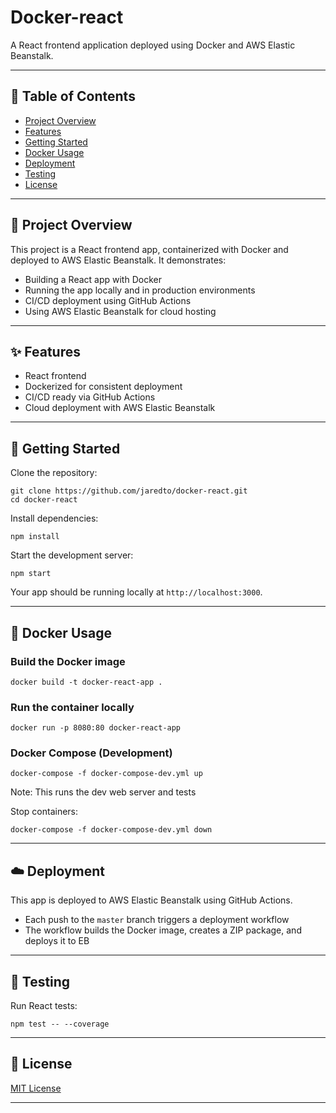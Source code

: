 # Docker-react

A React frontend application deployed using Docker and AWS Elastic Beanstalk.

---

## 📝 Table of Contents

- [Project Overview](#project-overview)  
- [Features](#features)  
- [Getting Started](#getting-started)  
- [Docker Usage](#docker-usage)  
- [Deployment](#deployment)   
- [Testing](#testing)  
- [License](#license)  

---

## 🚀 Project Overview

This project is a React frontend app, containerized with Docker and deployed to AWS Elastic Beanstalk. It demonstrates:

* Building a React app with Docker
* Running the app locally and in production environments
* CI/CD deployment using GitHub Actions
* Using AWS Elastic Beanstalk for cloud hosting

---

## ✨ Features

* React frontend
* Dockerized for consistent deployment
* CI/CD ready via GitHub Actions
* Cloud deployment with AWS Elastic Beanstalk

---

## 🏁 Getting Started

Clone the repository:

```
git clone https://github.com/jaredto/docker-react.git
cd docker-react
```

Install dependencies:

```
npm install
```

Start the development server:

```
npm start
```

Your app should be running locally at `http://localhost:3000`.

---

## 🐳 Docker Usage

### Build the Docker image

```
docker build -t docker-react-app .
```

### Run the container locally

```
docker run -p 8080:80 docker-react-app
```

### Docker Compose (Development)

```
docker-compose -f docker-compose-dev.yml up
```

Note: This runs the dev web server and tests

Stop containers:

```
docker-compose -f docker-compose-dev.yml down
```

---

## ☁️ Deployment

This app is deployed to AWS Elastic Beanstalk using GitHub Actions.

* Each push to the `master` branch triggers a deployment workflow
* The workflow builds the Docker image, creates a ZIP package, and deploys it to EB

---

## 🧪 Testing

Run React tests:

```
npm test -- --coverage
```

---

## 📄 License

[MIT License](LICENSE)

---
